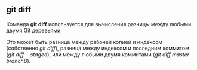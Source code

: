 ## git diff

Команда **git diff** используется для вычисления разницы между любыми двумя Git деревьями. 

Это может быть разница между рабочей копией и индексом (собственно *git diff*), разница между индексом и последним коммитом (*git diff --staged*), или между любыми двумя коммитами (*git diff master branchB*).
